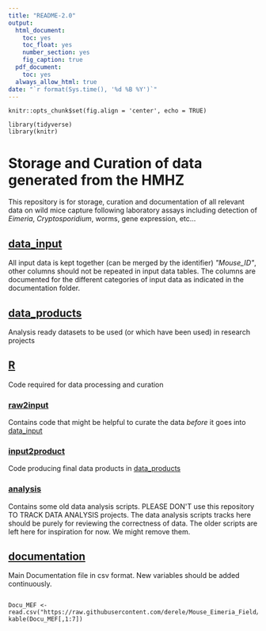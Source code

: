 ```yaml
---
title: "README-2.0"
output:
  html_document:
    toc: yes
    toc_float: yes
    number_section: yes
    fig_caption: true
  pdf_document:
    toc: yes
  always_allow_html: true
date: "`r format(Sys.time(), '%d %B %Y')`"
---
```


```{r setup, include = FALSE}
knitr::opts_chunk$set(fig.align = 'center', echo = TRUE)
```

``` {r libraries-and-data, echo = F, message = F, warning = F}
library(tidyverse)
library(knitr)
```

# Storage and Curation of data generated from the HMHZ

This repository is for storage, curation and documentation of all
relevant data on wild mice capture following laboratory assays
including detection of _Eimeria_, _Cryptosporidium_, worms, gene
expression, etc...



## [data_input](https://github.com/derele/Mouse_Eimeria_Field/tree/master/data_input)
All input data is kept together (can be merged by the identifier)
_"Mouse_ID"_, other columns should not be repeated in input data
tables. The columns are documented for the different categories of input 
data as indicated in the documentation folder.



## [data_products](https://github.com/derele/Mouse_Eimeria_Field/tree/master/data_products)
Analysis ready datasets to be used (or which have been used) in
research projects


## [R](https://github.com/derele/Mouse_Eimeria_Field/tree/master/R)
Code required for data processing and curation

### [raw2input](https://github.com/derele/Mouse_Eimeria_Field/tree/master/R/raw2input)
  Contains code that might be helpful to curate the data _before_ it
  goes into
  [data_input](https://github.com/derele/Mouse_Eimeria_Field/tree/master/data_input)

### [input2product](https://github.com/derele/Mouse_Eimeria_Field/tree/master/R/input2product)
  Code producing final data products in [data_products](https://github.com/derele/Mouse_Eimeria_Field/tree/master/data_products)

### [analysis](https://github.com/derele/Mouse_Eimeria_Field/tree/master/R/analysis)
Contains some old data analysis scripts. PLEASE DON'T use this
repository TO TRACK DATA ANALYSIS projects. The data analysis scripts
tracks here should be purely for reviewing the correctness of data. The
older scripts are left here for inspiration for now. We might remove
them.

## [documentation](https://github.com/derele/Mouse_Eimeria_Field/tree/master/documentation)
Main Documentation file in csv format. New variables should be added continuously.

``` {r Documentation-MEF, echo = F, message = F, warning = F, include = TRUE} 

Docu_MEF <- read.csv("https://raw.githubusercontent.com/derele/Mouse_Eimeria_Field/master/documentation/Documentation_MEF1.csv")
kable(Docu_MEF[,1:7])

```